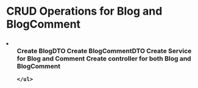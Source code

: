 <h1>CRUD Operations for Blog and BlogComment</h1>
<h3>
  <li>
    <ul>
Create BlogDTO
Create BlogCommentDTO
Create Service for Blog and Comment
Create controller for both Blog and BlogComment
      
    </ul>

  </li>

</h3>
